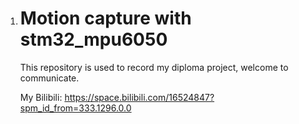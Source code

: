 1. # Motion capture with stm32_mpu6050

   This repository is used to record my diploma project, welcome to communicate.

   My Bilibili: https://space.bilibili.com/16524847?spm_id_from=333.1296.0.0